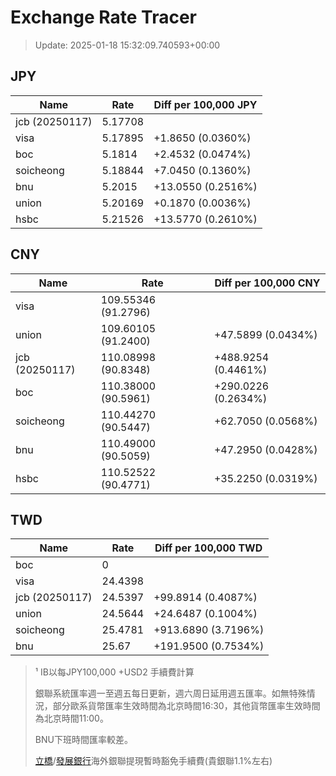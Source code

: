 # Exchange Rate Tracer

> Update: 2025-01-18 15:32:09.740593+00:00

## JPY

| Name           |    Rate | Diff per 100,000 JPY   |
|----------------|---------|------------------------|
| jcb (20250117) | 5.17708 |                        |
| visa           | 5.17895 | +1.8650 (0.0360%)      |
| boc            | 5.1814  | +2.4532 (0.0474%)      |
| soicheong      | 5.18844 | +7.0450 (0.1360%)      |
| bnu            | 5.2015  | +13.0550 (0.2516%)     |
| union          | 5.20169 | +0.1870 (0.0036%)      |
| hsbc           | 5.21526 | +13.5770 (0.2610%)     |

## CNY

| Name           | Rate                | Diff per 100,000 CNY   |
|----------------|---------------------|------------------------|
| visa           | 109.55346	(91.2796) |                        |
| union          | 109.60105	(91.2400) | +47.5899 (0.0434%)     |
| jcb (20250117) | 110.08998	(90.8348) | +488.9254 (0.4461%)    |
| boc            | 110.38000	(90.5961) | +290.0226 (0.2634%)    |
| soicheong      | 110.44270	(90.5447) | +62.7050 (0.0568%)     |
| bnu            | 110.49000	(90.5059) | +47.2950 (0.0428%)     |
| hsbc           | 110.52522	(90.4771) | +35.2250 (0.0319%)     |

## TWD

| Name           |    Rate | Diff per 100,000 TWD   |
|----------------|---------|------------------------|
| boc            |  0      |                        |
| visa           | 24.4398 |                        |
| jcb (20250117) | 24.5397 | +99.8914 (0.4087%)     |
| union          | 24.5644 | +24.6487 (0.1004%)     |
| soicheong      | 25.4781 | +913.6890 (3.7196%)    |
| bnu            | 25.67   | +191.9500 (0.7534%)    |


> ¹ IB以每JPY100,000 +USD2 手續費計算
>
> 銀聯系統匯率週一至週五每日更新，週六周日延用週五匯率。如無特殊情況，部分歐系貨幣匯率生效時間為北京時間16:30，其他貨幣匯率生效時間為北京時間11:00。
>
> BNU下班時間匯率較差。
>
> [立橋](https://www.wlbank.com.mo/uploads/ueditor/file/20181211/1544536513900230.pdf)/[發展銀行](https://www.mdb.com.mo/Service_Charges_20230728.pdf)海外銀聯提現暫時豁免手續費(貴銀聯1.1%左右)

